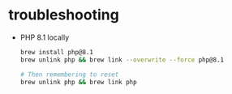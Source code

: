 # troubleshooting

- PHP 8.1 locally

    ```bash
    brew install php@8.1
    brew unlink php && brew link --overwrite --force php@8.1

    # Then remembering to reset
    brew unlink php && brew link php
    ```

[comment]: <> (- `composer create-project akeneo/pim-community-standard akeneo "6.0.*@stable" --ignore-platform-req=ext-apcu --ignore-platform-req=ext-imagick` with PHP 8.0)
